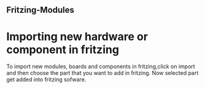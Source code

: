 ## Fritzing-Modules
# Importing new hardware or component in fritzing
To import new modules, boards and components in fritzing,click on import and then choose the part that you want to add in fritzing. Now selected part get added into 
fritzing sofware.
